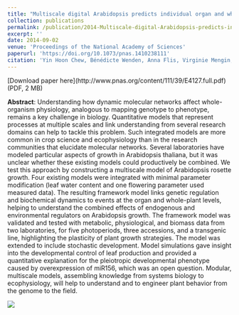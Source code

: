 ```yaml
---
title: "Multiscale digital Arabidopsis predicts individual organ and whole-organism growth"
collection: publications
permalink: /publication/2014-Multiscale-digital-Arabidopsis-predicts-individual-organ-and-whole-organism-growth
excerpt: ''
date: 2014-09-02
venue: 'Proceedings of the National Academy of Sciences'
paperurl: 'https://doi.org/10.1073/pnas.1410238111'
citation: 'Yin Hoon Chew, Bénédicte Wenden, Anna Flis, Virginie Mengin, Jasper Taylor, Christopher L Davey, Christopher Tindal, Howard Thomas, Helen J Ougham, Philippe De Reffye, Mark Stitt, Mathew Williams, Robert Muetzelfeldt, Karen J Halliday, Andrew J Millar (2014), "Multiscale digital Arabidopsis predicts individual organ and whole-organism growth", <i>Proceedings of the National Academy of Sciences</i>, Volume 111, Issue 39, Pages 4127-4136'
---
```


<html><script type="text/javascript" src="https://d1bxh8uas1mnw7.cloudfront.net/assets/embed.js"></script><div class="altmetric-embed" data-badge-type="donut" data-altmetric-id="2648228" /></html> [Download paper here](http://www.pnas.org/content/111/39/E4127.full.pdf) (PDF, 2 MB)

**Abstract**: Understanding how dynamic molecular networks affect whole-organism physiology, analogous to mapping genotype to phenotype, remains a key challenge in biology. Quantitative models that represent processes at multiple scales and link understanding from several research domains can help to tackle this problem. Such integrated models are more common in crop science and ecophysiology than in the research communities that elucidate molecular networks. Several laboratories have modeled particular aspects of growth in Arabidopsis thaliana, but it was unclear whether these existing models could productively be combined. We test this approach by constructing a multiscale model of Arabidopsis rosette growth. Four existing models were integrated with minimal parameter modification (leaf water content and one flowering parameter used measured data). The resulting framework model links genetic regulation and biochemical dynamics to events at the organ and whole-plant levels, helping to understand the combined effects of endogenous and environmental regulators on Arabidopsis growth. The framework model was validated and tested with metabolic, physiological, and biomass data from two laboratories, for five photoperiods, three accessions, and a transgenic line, highlighting the plasticity of plant growth strategies. The model was extended to include stochastic development. Model simulations gave insight into the developmental control of leaf production and provided a quantitative explanation for the pleiotropic developmental phenotype caused by overexpression of miR156, which was an open question. Modular, multiscale models, assembling knowledge from systems biology to ecophysiology, will help to understand and to engineer plant behavior from the genome to the field.

<img src='/bwenden/images/Framework-model.png' />
